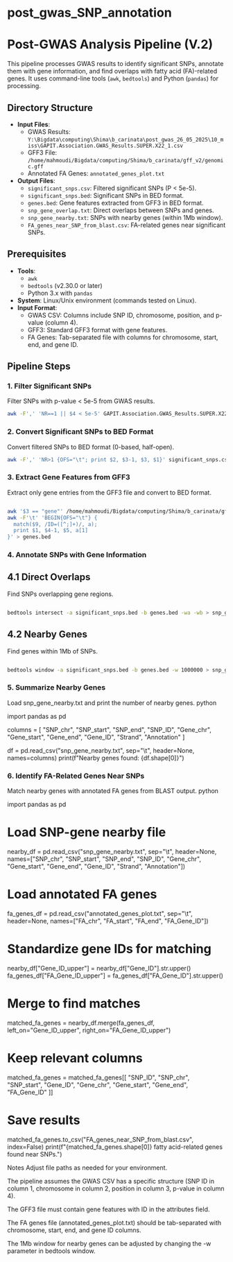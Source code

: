 # post_gwas_SNP_annotation
# Post-GWAS Analysis Pipeline (V.2)

This pipeline processes GWAS results to identify significant SNPs, annotate them with gene information, and find overlaps with fatty acid (FA)-related genes. It uses command-line tools (`awk`, `bedtools`) and Python (`pandas`) for processing.

## Directory Structure

- **Input Files**:
  - GWAS Results: `Y:\Bigdata\computing\Shima\b_carinata\post_gwas_26_05_2025\10_miss\GAPIT.Association.GWAS_Results.SUPER.X22_1.csv`
  - GFF3 File: `/home/mahmoudi/Bigdata/computing/Shima/b_carinata/gff_v2/genomic.gff`
  - Annotated FA Genes: `annotated_genes_plot.txt`
- **Output Files**:
  - `significant_snps.csv`: Filtered significant SNPs (P < 5e-5).
  - `significant_snps.bed`: Significant SNPs in BED format.
  - `genes.bed`: Gene features extracted from GFF3 in BED format.
  - `snp_gene_overlap.txt`: Direct overlaps between SNPs and genes.
  - `snp_gene_nearby.txt`: SNPs with nearby genes (within 1Mb window).
  - `FA_genes_near_SNP_from_blast.csv`: FA-related genes near significant SNPs.

## Prerequisites

- **Tools**:
  - `awk`
  - `bedtools` (v2.30.0 or later)
  - Python 3.x with `pandas`
- **System**: Linux/Unix environment (commands tested on Linux).
- **Input Format**:
  - GWAS CSV: Columns include SNP ID, chromosome, position, and p-value (column 4).
  - GFF3: Standard GFF3 format with gene features.
  - FA Genes: Tab-separated file with columns for chromosome, start, end, and gene ID.

## Pipeline Steps

### 1. Filter Significant SNPs

Filter SNPs with p-value < 5e-5 from GWAS results.

```bash
awk -F',' 'NR==1 || $4 < 5e-5' GAPIT.Association.GWAS_Results.SUPER.X22_1.csv > significant_snps.csv
```

### 2. Convert Significant SNPs to BED Format
Convert filtered SNPs to BED format (0-based, half-open).
```bash
awk -F',' 'NR>1 {OFS="\t"; print $2, $3-1, $3, $1}' significant_snps.csv > significant_snps.bed
```

### 3. Extract Gene Features from GFF3
Extract only gene entries from the GFF3 file and convert to BED format.
```bash

awk '$3 == "gene"' /home/mahmoudi/Bigdata/computing/Shima/b_carinata/gff_v2/genomic.gff | \
awk -F'\t' 'BEGIN{OFS="\t"} { 
  match($9, /ID=([^;]+)/, a); 
  print $1, $4-1, $5, a[1] 
}' > genes.bed
```
### 4. Annotate SNPs with Gene Information
## 4.1 Direct Overlaps
Find SNPs overlapping gene regions.
```bash

bedtools intersect -a significant_snps.bed -b genes.bed -wa -wb > snp_gene_overlap.txt
```
## 4.2 Nearby Genes
Find genes within 1Mb of SNPs.
```bash

bedtools window -a significant_snps.bed -b genes.bed -w 1000000 > snp_gene_nearby.txt
```
### 5. Summarize Nearby Genes
Load snp_gene_nearby.txt and print the number of nearby genes.
python

import pandas as pd

columns = [
    "SNP_chr", "SNP_start", "SNP_end", "SNP_ID",
    "Gene_chr", "Gene_start", "Gene_end", "Gene_ID",
    "Strand", "Annotation"
]

df = pd.read_csv("snp_gene_nearby.txt", sep="\t", header=None, names=columns)
print(f"Nearby genes found: {df.shape[0]}")

### 6. Identify FA-Related Genes Near SNPs
Match nearby genes with annotated FA genes from BLAST output.
python

import pandas as pd

# Load SNP-gene nearby file
nearby_df = pd.read_csv("snp_gene_nearby.txt", sep="\t", header=None,
                        names=["SNP_chr", "SNP_start", "SNP_end", "SNP_ID",
                               "Gene_chr", "Gene_start", "Gene_end", "Gene_ID",
                               "Strand", "Annotation"])

# Load annotated FA genes
fa_genes_df = pd.read_csv("annotated_genes_plot.txt", sep="\t", header=None,
                          names=["FA_chr", "FA_start", "FA_end", "FA_Gene_ID"])

# Standardize gene IDs for matching
nearby_df["Gene_ID_upper"] = nearby_df["Gene_ID"].str.upper()
fa_genes_df["FA_Gene_ID_upper"] = fa_genes_df["FA_Gene_ID"].str.upper()

# Merge to find matches
matched_fa_genes = nearby_df.merge(fa_genes_df, left_on="Gene_ID_upper", right_on="FA_Gene_ID_upper")

# Keep relevant columns
matched_fa_genes = matched_fa_genes[[
    "SNP_ID", "SNP_chr", "SNP_start", "Gene_ID", "Gene_chr", "Gene_start", "Gene_end", "FA_Gene_ID"
]]

# Save results
matched_fa_genes.to_csv("FA_genes_near_SNP_from_blast.csv", index=False)
print(f"{matched_fa_genes.shape[0]} fatty acid-related genes found near SNPs.")

Notes
Adjust file paths as needed for your environment.

The pipeline assumes the GWAS CSV has a specific structure (SNP ID in column 1, chromosome in column 2, position in column 3, p-value in column 4).

The GFF3 file must contain gene features with ID in the attributes field.

The FA genes file (annotated_genes_plot.txt) should be tab-separated with chromosome, start, end, and gene ID columns.

The 1Mb window for nearby genes can be adjusted by changing the -w parameter in bedtools window.

